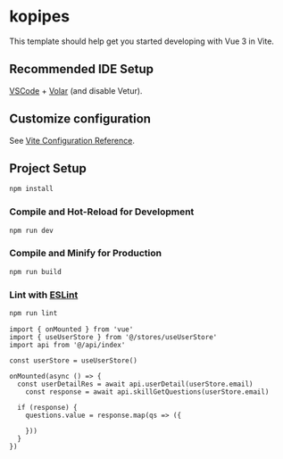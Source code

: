# kopipes

This template should help get you started developing with Vue 3 in Vite.

## Recommended IDE Setup

[VSCode](https://code.visualstudio.com/) + [Volar](https://marketplace.visualstudio.com/items?itemName=Vue.volar) (and disable Vetur).

## Customize configuration

See [Vite Configuration Reference](https://vite.dev/config/).

## Project Setup

```sh
npm install
```

### Compile and Hot-Reload for Development

```sh
npm run dev
```

### Compile and Minify for Production

```sh
npm run build
```

### Lint with [ESLint](https://eslint.org/)

```sh
npm run lint
```

```
import { onMounted } from 'vue'
import { useUserStore } from '@/stores/useUserStore'
import api from '@/api/index'

const userStore = useUserStore()

onMounted(async () => {
  const userDetailRes = await api.userDetail(userStore.email)
    const response = await api.skillGetQuestions(userStore.email)

  if (response) {
    questions.value = response.map(qs => ({

    }))
  }
})
```
